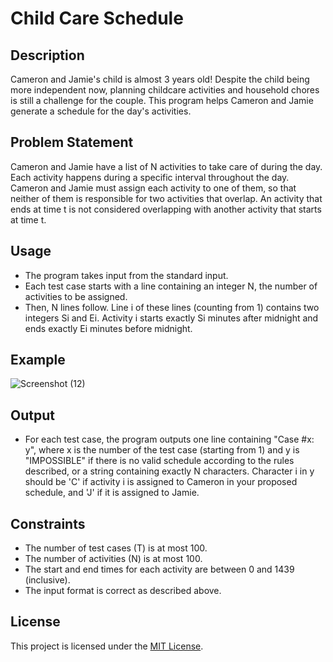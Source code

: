 # Child Care Schedule

## Description

Cameron and Jamie's child is almost 3 years old! Despite the child being more independent now, planning childcare activities and household chores is still a challenge for the couple. This program helps Cameron and Jamie generate a schedule for the day's activities.

## Problem Statement

Cameron and Jamie have a list of N activities to take care of during the day. Each activity happens during a specific interval throughout the day. Cameron and Jamie must assign each activity to one of them, so that neither of them is responsible for two activities that overlap. An activity that ends at time t is not considered overlapping with another activity that starts at time t.

## Usage

- The program takes input from the standard input.
- Each test case starts with a line containing an integer N, the number of activities to be assigned.
- Then, N lines follow. Line i of these lines (counting from 1) contains two integers Si and Ei. Activity i starts exactly Si minutes after midnight and ends exactly Ei minutes before midnight.

## Example
![Screenshot (12)](https://github.com/Yaneww11/AlgorithmsAndDataStructur/assets/93374652/49c9d347-9658-4a02-8643-789286727c3c)

## Output

- For each test case, the program outputs one line containing "Case #x: y", where x is the number of the test case (starting from 1) and y is "IMPOSSIBLE" if there is no valid schedule according to the rules described, or a string containing exactly N characters. Character i in y should be 'C' if activity i is assigned to Cameron in your proposed schedule, and 'J' if it is assigned to Jamie.

## Constraints

- The number of test cases (T) is at most 100.
- The number of activities (N) is at most 100.
- The start and end times for each activity are between 0 and 1439 (inclusive).
- The input format is correct as described above.



## License

This project is licensed under the [MIT License](LICENSE).

